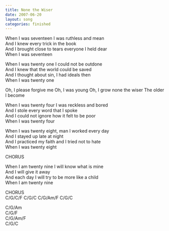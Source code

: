 ```yaml
---
title: None the Wiser
date: 2007-06-20
layout: song
categories: finished
---
```

When I was seventeen I was ruthless and mean  
And I knew every trick in the book  
And I brought close to tears everyone I held dear  
When I was seventeen

When I was twenty one I could not be outdone  
And I knew that the world could be saved  
And I thought about sin, I had ideals then  
When I was twenty one

<div class="chorus">Oh, I please forgive me  
Oh, I was young  
Oh, I grow none the wiser  
The older I become</div>

When I was twenty four I was reckless and bored  
And I stole every word that I spoke  
And I could not ignore how it felt to be poor  
When I was twenty four

When I was twenty eight, man I worked every day  
And I stayed up late at night  
And I practiced my faith and I tried not to hate  
When I was twenty eight

<div class="chorus">CHORUS</div>

When I am twenty nine I will know what is mine  
And I will give it away  
And each day I will try to be more like a child  
When I am twenty nine

<div class="chorus">CHORUS</div>
<div class="chords">C/G/C/F  
C/G/C  
C/G/Am/F  
C/G/C  

C/G/Am  
C/G/F  
C/G/Am/F  
C/G/C</div>
